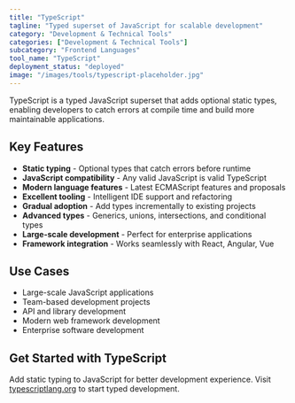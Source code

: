 ```yaml
---
title: "TypeScript"
tagline: "Typed superset of JavaScript for scalable development"
category: "Development & Technical Tools"
categories: ["Development & Technical Tools"]
subcategory: "Frontend Languages"
tool_name: "TypeScript"
deployment_status: "deployed"
image: "/images/tools/typescript-placeholder.jpg"
---
```

TypeScript is a typed JavaScript superset that adds optional static types, enabling developers to catch errors at compile time and build more maintainable applications.

## Key Features

- **Static typing** - Optional types that catch errors before runtime
- **JavaScript compatibility** - Any valid JavaScript is valid TypeScript
- **Modern language features** - Latest ECMAScript features and proposals
- **Excellent tooling** - Intelligent IDE support and refactoring
- **Gradual adoption** - Add types incrementally to existing projects
- **Advanced types** - Generics, unions, intersections, and conditional types
- **Large-scale development** - Perfect for enterprise applications
- **Framework integration** - Works seamlessly with React, Angular, Vue

## Use Cases

- Large-scale JavaScript applications
- Team-based development projects
- API and library development
- Modern web framework development
- Enterprise software development

## Get Started with TypeScript

Add static typing to JavaScript for better development experience. Visit [typescriptlang.org](https://www.typescriptlang.org) to start typed development.